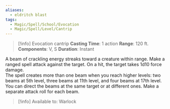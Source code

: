 ```yaml
---
aliases:
  - eldritch blast
tags:
  - Magic/Spell/School/Evocation
  - Magic/Spell/Level/Cantrip
---
```

>[!info]
>Evocation cantrip
>**Casting Time**: 1 action
>**Range**: 120 ft.
>**Components**: V, S
>**Duration**: Instant

A beam of crackling energy streaks toward a creature within range. Make a ranged spell attack against the target. On a hit, the target takes 1d10 force damage.<br>
The spell creates more than one beam when you reach higher levels: two beams at 5th level, three beams at 11th level, and four beams at 17th level. You can direct the beams at the same target or at different ones. Make a separate attack roll for each beam.<br>
>[!info] Available to:
>Warlock